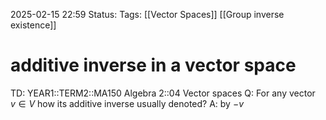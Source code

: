 2025-02-15 22:59
Status: 
Tags: [[Vector Spaces]] [[Group inverse existence]]
# additive inverse in a vector space

TD: YEAR1::TERM2::MA150 Algebra 2::04 Vector spaces 
Q: For any vector $v \in V$ how its additive inverse usually denoted?
A: by $-v$
<!--ID: 1739660388971-->
